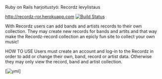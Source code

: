 Ruby on Rails harjoitustyö: Recordz levylistaus

http://recordz-ror.herokuapp.com
[![Build Status](https://travis-ci.org/AnttiKotiranta/Recordz-RoR.png)](https://travis-ci.org/AnttiKotiranta/Recordz-RoR)

With Recordz users can add bands and artists records to their own collection. They may create new records for bands and artits and that way make the Recordz-record collection an epicly fun site to collect your own music!

HOW TO USE
Users must create an account and log-in to the Recordz in order to add or change their own, band, record or artist data. Otherwise they may only view the record, band and artist collection. 

[![yml](http://yuml.me/b5c5b486)]





